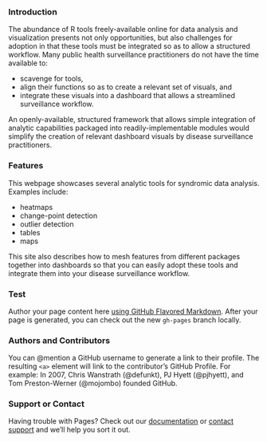 ### Introduction
The abundance of R tools freely-available online for data analysis and visualization presents not only opportunities, but also challenges for adoption in that these tools must be integrated so as to allow a structured workflow. Many public health surveillance practitioners do not have the time available to: 
* scavenge for tools,
* align their functions so as to create a relevant set of visuals, and
* integrate these visuals into a dashboard that allows a streamlined surveillance workflow. 

An openly-available, structured framework that allows simple integration of analytic capabilities packaged into readily-implementable modules would simplify the creation of relevant dashboard visuals by disease surveillance practitioners.

### Features
This webpage showcases several analytic tools for syndromic data analysis. Examples include: 
* heatmaps
* change-point detection
* outlier detection
* tables
* maps 

This site also describes how to mesh features from different packages together into dashboards so that you can easily adopt these tools and integrate them into your disease surveillance workflow.

### Test
Author your page content here [using GitHub Flavored Markdown](https://guides.github.com/features/mastering-markdown/).
After your page is generated, you can check out the new `gh-pages` branch locally. 

### Authors and Contributors
You can @mention a GitHub username to generate a link to their profile. The resulting `<a>` element will link to the contributor’s GitHub Profile. For example: In 2007, Chris Wanstrath (@defunkt), PJ Hyett (@pjhyett), and Tom Preston-Werner (@mojombo) founded GitHub.

### Support or Contact
Having trouble with Pages? Check out our [documentation](https://help.github.com/pages) or [contact support](https://github.com/contact) and we’ll help you sort it out.
